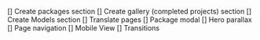 [] Create packages section
[] Create gallery (completed projects) section
[] Create Models section
[] Translate pages
[] Package modal
[] Hero parallax
[] Page navigation
[] Mobile View
[] Transitions

